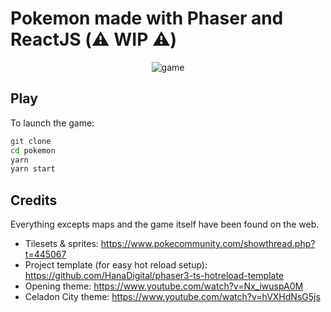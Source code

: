 <h1>Pokemon made with Phaser and ReactJS (⚠️ WIP ⚠️)</h1>

<p align='center'>
    <img src="https://i.imgur.com/xBIXfpI.gif" alt="game">
</p>


## Play

To launch the game:

```bash
git clone
cd pokemon
yarn
yarn start
```

## Credits

Everything excepts maps and the game itself have been found on the web.

- Tilesets & sprites: https://www.pokecommunity.com/showthread.php?t=445067
- Project template (for easy hot reload setup): https://github.com/HanaDigital/phaser3-ts-hotreload-template
- Opening theme: https://www.youtube.com/watch?v=Nx_iwuspA0M
- Celadon City theme: https://www.youtube.com/watch?v=hVXHdNsG5js
